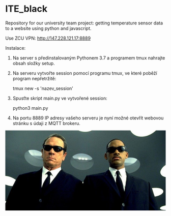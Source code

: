 # ITE_black
Repository for our university team project: getting temperature sensor data to a website using python and javascript.

Use ZCU VPN: http://147.228.121.17:8889

Instalace:
1) Na server s předinstalovaným Pythonem 3.7 a programem tmux nahrajte obsah složky setup.
2) Na serveru vytvořte session pomocí programu tmux, ve které poběží program nepřetržitě:

    tmux new -s 'nazev\_session'
3) Spusťte skript main.py ve vytvořené session:

    python3 main.py
4) Na portu 8889 IP adresy vašeho serveru je nyní možné otevřít webovou stránku s údaji z MQTT brokeru.

![](/mib.jpg)
